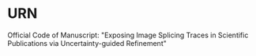 # URN
Official Code of  Manuscript: "Exposing Image Splicing Traces in Scientific Publications via Uncertainty-guided Refinement"
